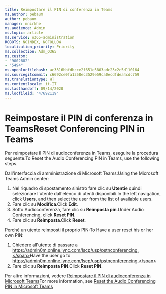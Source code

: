 ```yaml
---
title: Reimpostare il PIN di conferenza in Teams
ms.author: pebaum
author: pebaum
manager: mnirkhe
ms.audience: Admin
ms.topic: article
ms.service: o365-administration
ROBOTS: NOINDEX, NOFOLLOW
localization_priority: Priority
ms.collection: Adm_O365
ms.custom:
- "9002882"
- "5494"
ms.openlocfilehash: ac3316bbfdbcce2f651e5803adc23c2c5d110164
ms.sourcegitcommit: c6692ce0fa1358ec3529e59ca0ecdfdea4cdc759
ms.translationtype: HT
ms.contentlocale: it-IT
ms.lasthandoff: 09/14/2020
ms.locfileid: "47692119"
---
```

# <a name="reset-conferencing-pin-in-teams"></a><span data-ttu-id="da4ad-102">Reimpostare il PIN di conferenza in Teams</span><span class="sxs-lookup"><span data-stu-id="da4ad-102">Reset Conferencing PIN in Teams</span></span>

<span data-ttu-id="da4ad-103">Per reimpostare il PIN di audioconferenza in Teams, eseguire la procedura seguente.</span><span class="sxs-lookup"><span data-stu-id="da4ad-103">To Reset the Audio Conferencing PIN in Teams, use the following steps.</span></span>  

<span data-ttu-id="da4ad-104">Dall'interfaccia di amministrazione di Microsoft Teams:</span><span class="sxs-lookup"><span data-stu-id="da4ad-104">Using the Microsoft Teams Admin center:</span></span>

1. <span data-ttu-id="da4ad-105">Nel riquadro di spostamento sinistro fare clic su **Utenti**e quindi selezionare l'utente dall'elenco di utenti disponibili.</span><span class="sxs-lookup"><span data-stu-id="da4ad-105">In the left navigation, click **Users**, and then select the user from the list of available users.</span></span>
2. <span data-ttu-id="da4ad-106">Fare clic su **Modifica**.</span><span class="sxs-lookup"><span data-stu-id="da4ad-106">Click **Edit**.</span></span>
3. <span data-ttu-id="da4ad-107">Sotto Audioconferenza, fare clic su **Reimposta pin**.</span><span class="sxs-lookup"><span data-stu-id="da4ad-107">Under Audio Conferencing, click **Reset PIN**.</span></span>
4. <span data-ttu-id="da4ad-108">Fare clic su **Reimposta**.</span><span class="sxs-lookup"><span data-stu-id="da4ad-108">Click **Reset**.</span></span>

<span data-ttu-id="da4ad-109">Perché un utente reimposti il proprio PIN:</span><span class="sxs-lookup"><span data-stu-id="da4ad-109">To Have a user reset his or her own PIN:</span></span>
1. <span data-ttu-id="da4ad-110">Chiedere all'utente di passare a https://admin0m.online.lync.com/lscp/usp/pstnconferencing.</span><span class="sxs-lookup"><span data-stu-id="da4ad-110">Have the user go to https://admin0m.online.lync.com/lscp/usp/pstnconferencing.</span></span>
2. <span data-ttu-id="da4ad-111">Fare clic su **Reimposta PIN**.</span><span class="sxs-lookup"><span data-stu-id="da4ad-111">Click **Reset PIN**.</span></span>

<span data-ttu-id="da4ad-112">Per altre informazioni, vedere [Reimpostare il PIN di audioconferenza in Microsoft Teams](https://docs.microsoft.com/microsoftteams/reset-the-audio-conferencing-pin-in-teams)</span><span class="sxs-lookup"><span data-stu-id="da4ad-112">For more information, see [Reset the Audio Conferencing PIN in Microsoft Teams](https://docs.microsoft.com/microsoftteams/reset-the-audio-conferencing-pin-in-teams)</span></span>
